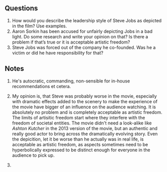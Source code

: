 ## Questions

1. How would you describe the leadership style of Steve Jobs as depicted in the
   film? Use examples.
2. Aaron Sorkin has been accused for unfairly depicting Jobs in a bad light. Do
   some research and write your opinion on that? Is there a problem if that’s
   true or it is acceptable artistic freedom?
3. Steve Jobs was forced out of the company he co-founded. Was he a victim or
   did he have responsibility for that?

## Notes

1. He's autocratic, commanding, non-sensible for in-house recommendations et
   cetera.

2. My opinion is, that Steve was probably worse in the movie, especially with
   dramatic effects added to the scenery to make the experience of the movie
   have bigger of an influence on the audience watching. It is absolutely no
   problem and is completely acceptable as artistic freedom. The limits of
   artisitic freedom start where they interfere with the freedom of societal
   entities. The movie didn't need a look-alike like *Ashton Kutcher* in the
   2013 version of the movie, but an authentic and really good actor to bring
   across the dramatically evolving story. Even the depicition, let it be worse
   than he actually was in real life, is acceptable as artistic freedom, as
   aspects sometimes need to be hyperbolically expressed to be distinct enough
   for everyone in the audience to pick up.

3. 

